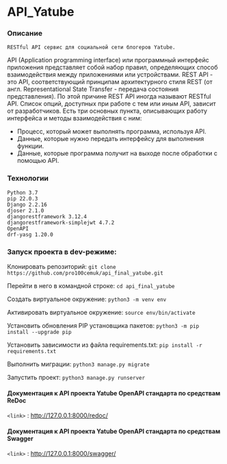 # API_Yatube
### Описание
    RESTful API сервис для социальной сети блогеров Yatube.
API (Application programming interface) или программный интерфейс приложения представляет собой набор правил, определяющих способ взаимодействия между приложениями или устройствами.
REST API - это API, соответствующий принципам архитектурного стиля REST (от англ. Representational State Transfer - передача состояния представления).
По этой причине REST API иногда называют RESTful API.
Список опций, доступных при работе с тем или иным API, зависит от разработчиков.
Есть три основных пункта, описывающих работу интерфейса и методы взаимодействия с ним:

- Процесс, который может выполнять программа, используя API.
- Данные, которые нужно передать интерфейсу для выполнения функции.
- Данные, которые программа получит на выходе после обработки с помощью API.

### Технологии
	Python 3.7
	pip 22.0.3
	Django 2.2.16
	djoser 2.1.0
    djangorestframework 3.12.4
    djangorestframework-simplejwt 4.7.2
	OpenAPI
	drf-yasg 1.20.0
### Запуск проекта в dev-режиме:
Клонировать репозиторий:
`git clone https://github.com/pro100cemuk/api_final_yatube.git`

Перейти в него в командной строке:
`cd api_final_yatube`

Cоздать виртуальное окружение:
`python3 -m venv env`

Активировать виртуальное окружение:
`source env/bin/activate`

Установить обновления PIP установщика пакетов:
`python3 -m pip install --upgrade pip`

Установить зависимости из файла requirements.txt:
`pip install -r requirements.txt`

Выполнить миграции:
`python3 manage.py migrate`

Запустить проект:
`python3 manage.py runserver`

#### Документация к API проекта Yatube OpenAPI стандарта по средствам ReDoc
`<link>` :    http://127.0.0.1:8000/redoc/
#### Документация к API проекта Yatube OpenAPI стандарта по средствам Swagger
`<link>` :    http://127.0.0.1:8000/swagger/